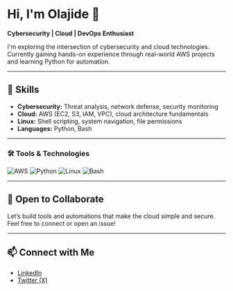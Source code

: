 # Hi, I'm Olajide 👋  
**Cybersecurity | Cloud | DevOps Enthusiast**

I'm exploring the intersection of cybersecurity and cloud technologies. Currently gaining hands-on experience through real-world AWS projects and learning Python for automation.

---

## 🔧 Skills
- **Cybersecurity:** Threat analysis, network defense, security monitoring  
- **Cloud:** AWS (EC2, S3, IAM, VPC), cloud architecture fundamentals  
- **Linux:** Shell scripting, system navigation, file permissions  
- **Languages:** Python, Bash

---

### 🛠️ Tools & Technologies

![AWS](https://img.shields.io/badge/AWS-232F3E?style=for-the-badge&logo=amazonaws&logoColor=white)
![Python](https://img.shields.io/badge/Python-3776AB?style=for-the-badge&logo=python&logoColor=white)
![Linux](https://img.shields.io/badge/Linux-FCC624?style=for-the-badge&logo=linux&logoColor=black)
![Bash](https://img.shields.io/badge/Bash-4EAA25?style=for-the-badge&logo=gnubash&logoColor=white)

---

## 🤝 Open to Collaborate
Let’s build tools and automations that make the cloud simple and secure. Feel free to connect or open an issue!

---

## 📫 Connect with Me
- [LinkedIn](https://www.linkedin.com/in/jideoyetoro/)
- [Twitter (X)](https://x.com/OlajideSnazzy)
